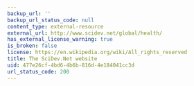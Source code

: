 ```yaml
---
backup_url: ''
backup_url_status_code: null
content_type: external-resource
external_url: http://www.scidev.net/global/health/
has_external_license_warning: true
is_broken: false
license: https://en.wikipedia.org/wiki/All_rights_reserved
title: The SciDev.Net website
uid: 477e26cf-4bd6-4b6b-816d-4e184041cc3d
url_status_code: 200
---
```

